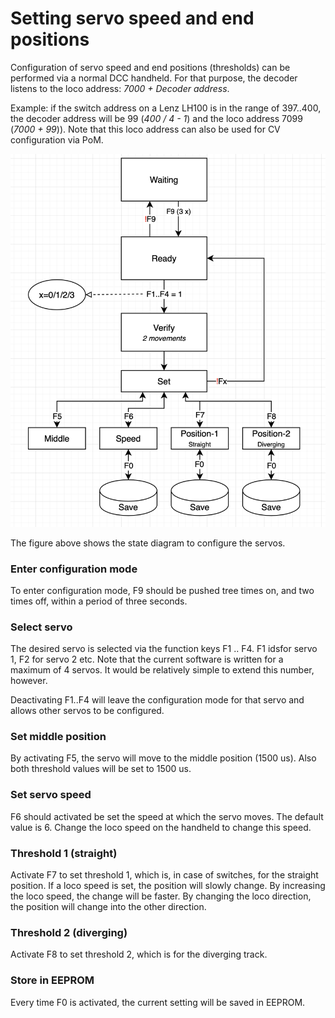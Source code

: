# Setting servo speed and end positions #
Configuration of servo speed and end positions (thresholds) can be performed via a normal DCC handheld. For that purpose, the decoder listens to the loco address: *7000 + Decoder address*.

Example: if the switch address on a Lenz LH100 is in the range of 397..400, the decoder address will be 99 (*400 / 4 - 1*) and the loco address 7099 (*7000 + 99*)). Note that this loco address can also be used for CV configuration via PoM.

![State diagram](StateMachineServoConfig.png "State diagram")

The figure above shows the state diagram to configure the servos.

### Enter configuration mode ###
To enter configuration mode, F9 should be pushed tree times on, and two times off, within a period of three seconds.

### Select servo ###
The desired servo is selected via the function keys F1 .. F4. F1 idsfor servo 1, F2 for servo 2 etc. Note that the current software is written for a maximum of 4 servos. It would be relatively simple to extend this number, however.

Deactivating F1..F4 will leave the configuration mode for that servo and allows other servos to be configured.

### Set middle position ###
By activating F5, the servo will move to the middle position (1500 us). Also both threshold values will be set to 1500 us.

### Set servo speed ###
F6 should activated be set the speed at which the servo moves. The default value is 6. Change the loco speed on the handheld to change this speed.

### Threshold 1 (straight) ###
Activate F7 to set threshold 1, which is, in case of switches, for the straight position. If a loco speed is set, the position will slowly change. By increasing the loco speed, the change will be faster. By changing the loco direction, the position will change into the other direction.

### Threshold 2 (diverging) ###
Activate F8 to set threshold 2, which is for the diverging track.

### Store in EEPROM ###
Every time F0 is activated, the current setting will be saved in EEPROM.
